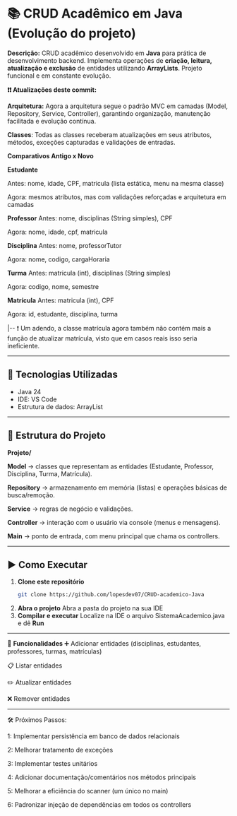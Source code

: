 # 📚 CRUD Acadêmico em Java (Evolução do projeto)

**Descrição:** CRUD acadêmico desenvolvido em **Java** para prática de desenvolvimento backend. Implementa operações de **criação, leitura, atualização e exclusão** de entidades utilizando **ArrayLists**. Projeto funcional e em constante evolução.

**❗❗ Atualizações deste commit:**

**Arquitetura:** Agora a arquitetura segue o padrão MVC em camadas (Model, Repository, Service, Controller), garantindo organização, manutenção facilitada e evolução contínua.

**Classes**: Todas as classes receberam atualizações em seus atributos, métodos, exceções capturadas e validações de entradas.

**Comparativos Antigo x Novo**

**Estudante**

Antes: nome, idade, CPF, matricula (lista estática, menu na mesma classe)

Agora: mesmos atributos, mas com validações reforçadas e arquitetura em camadas

**Professor**
Antes: nome, disciplinas (String simples), CPF

Agora: nome, idade, cpf, matricula

**Disciplina**
Antes: nome, professorTutor

Agora: nome, codigo, cargaHoraria

**Turma**
Antes: matricula (int), disciplinas (String simples)

Agora: codigo, nome, semestre

**Matrícula**
Antes: matricula (int), CPF

Agora: id, estudante, disciplina, turma

|-- ❗ Um adendo, a classe matrícula agora também não contém mais a função de atualizar matrícula, visto que em casos reais isso seria ineficiente.

---

## 🚀 Tecnologias Utilizadas
- Java 24
- IDE: VS Code
- Estrutura de dados: ArrayList

---

## 📂 Estrutura do Projeto
**Projeto/**

**Model** → classes que representam as entidades (Estudante, Professor, Disciplina, Turma, Matrícula).

**Repository** → armazenamento em memória (listas) e operações básicas de busca/remoção.

**Service** → regras de negócio e validações.

**Controller** → interação com o usuário via console (menus e mensagens).

**Main** → ponto de entrada, com menu principal que chama os controllers.

---

## ▶️ Como Executar
1. **Clone este repositório**
   ```bash
   git clone https://github.com/lopesdev07/CRUD-academico-Java
   ```
2. **Abra o projeto**
   Abra a pasta do projeto na sua IDE
3. **Compilar e executar**
   Localize na IDE o arquivo SistemaAcademico.java e dê **Run**

---

📌 **Funcionalidades**
➕ Adicionar entidades (disciplinas, estudantes, professores, turmas, matrículas)

📋 Listar entidades

✏️ Atualizar entidades

❌ Remover entidades

---

🛠 Próximos Passos:

1: Implementar persistência em banco de dados relacionais

2: Melhorar tratamento de exceções

3: Implementar testes unitários

4: Adicionar documentação/comentários nos métodos principais

5: Melhorar a eficiência do scanner (um único no main)

6: Padronizar injeção de dependências em todos os controllers
